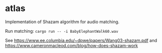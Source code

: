 # atlas

Implementation of Shazam algorithm for audio matching.

Run matching: `cargo run -- -i BabyElephantWalk60.wav`

See https://www.ee.columbia.edu/~dpwe/papers/Wang03-shazam.pdf and https://www.cameronmacleod.com/blog/how-does-shazam-work 